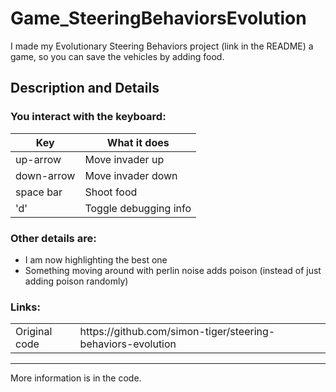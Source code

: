 # Game_SteeringBehaviorsEvolution
I made my Evolutionary Steering Behaviors project (link in the README) a game, so you can save the vehicles by adding food.

## Description and Details
### You interact with the keyboard:
<table>
  <thead>
    <tr>
      <th>Key</th>
      <th>What it does</th>
    </tr>
  </thead>
  <tbody>
    <tr>
      <td>up-arrow</td>
      <td>Move invader up</td>
    </tr>
    <tr>
      <td>down-arrow</td>
      <td>Move invader down</td>
    </tr>
    <tr>
      <td>space bar</td>
      <td>Shoot food</td>
    </tr>
    <tr>
      <td>'d'</td>
      <td>Toggle debugging info</td>
    </tr>
  </tbody>
</table>

### Other details are:
 - I am now highlighting the best one
 - Something moving around with perlin noise adds poison (instead of just adding poison randomly)
 
### Links:
<table>
  <tr>
    <td>Original code</td>
    <td>https://github.com/simon-tiger/steering-behaviors-evolution</td>
  </tr>
</table>

<hr/>

More information is in the code.
